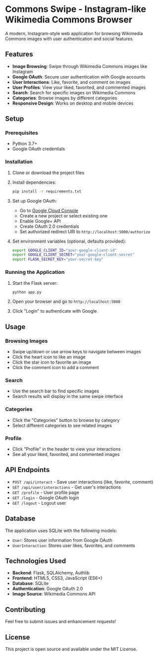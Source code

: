 # Commons Swipe - Instagram-like Wikimedia Commons Browser

A modern, Instagram-style web application for browsing Wikimedia Commons images with user authentication and social features.

## Features

- **Image Browsing**: Swipe through Wikimedia Commons images like Instagram
- **Google OAuth**: Secure user authentication with Google accounts
- **User Interactions**: Like, favorite, and comment on images
- **User Profiles**: View your liked, favorited, and commented images
- **Search**: Search for specific images on Wikimedia Commons
- **Categories**: Browse images by different categories
- **Responsive Design**: Works on desktop and mobile devices

## Setup

### Prerequisites

- Python 3.7+
- Google OAuth credentials

### Installation

1. Clone or download the project files
2. Install dependencies:
   ```bash
   pip install -r requirements.txt
   ```

3. Set up Google OAuth:
   - Go to [Google Cloud Console](https://console.cloud.google.com/)
   - Create a new project or select existing one
   - Enable Google+ API
   - Create OAuth 2.0 credentials
   - Set authorized redirect URI to `http://localhost:5000/authorize`

4. Set environment variables (optional, defaults provided):
   ```bash
   export GOOGLE_CLIENT_ID="your-google-client-id"
   export GOOGLE_CLIENT_SECRET="your-google-client-secret"
   export FLASK_SECRET_KEY="your-secret-key"
   ```

### Running the Application

1. Start the Flask server:
   ```bash
   python app.py
   ```

2. Open your browser and go to `http://localhost:5000`

3. Click "Login" to authenticate with Google

## Usage

### Browsing Images
- Swipe up/down or use arrow keys to navigate between images
- Click the heart icon to like an image
- Click the star icon to favorite an image
- Click the comment icon to add a comment

### Search
- Use the search bar to find specific images
- Search results will display in the same swipe interface

### Categories
- Click the "Categories" button to browse by category
- Select different categories to see related images

### Profile
- Click "Profile" in the header to view your interactions
- See all your liked, favorited, and commented images

## API Endpoints

- `POST /api/interact` - Save user interactions (like, favorite, comment)
- `GET /api/user/interactions` - Get user's interactions
- `GET /profile` - User profile page
- `GET /login` - Google OAuth login
- `GET /logout` - Logout user

## Database

The application uses SQLite with the following models:
- `User`: Stores user information from Google OAuth
- `UserInteraction`: Stores user likes, favorites, and comments

## Technologies Used

- **Backend**: Flask, SQLAlchemy, Authlib
- **Frontend**: HTML5, CSS3, JavaScript (ES6+)
- **Database**: SQLite
- **Authentication**: Google OAuth 2.0
- **Image Source**: Wikimedia Commons API

## Contributing

Feel free to submit issues and enhancement requests!

## License

This project is open source and available under the MIT License. 